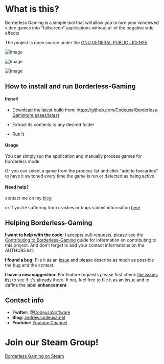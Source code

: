 # What is this?
Borderless Gaming is a simple tool that will allow you to turn your windowed video games into "fullscreen" applications without all of the negative side effects

The project is open source under the [GNU GENERAL PUBLIC LICENSE](https://github.com/Codeusa/Borderless-Gaming/blob/master/LICENSE).


![Image](http://i.imgur.com/T7vp8Ph.png)

![Image](http://i.imgur.com/JZ1malK.jpg)

![Image](http://i.imgur.com/kRmOysJ.jpg)


## How to install and run Borderless-Gaming

#### Install

- Download the latest build from: https://github.com/Codeusa/Borderless-Gaming/releases/latest

- Extract its contents to any desired folder

- Run it

#### Usage
You can simply run the application and manually process games for borderless mode 

Or you can select a game from the process list and click "add to favourites" to have it switched every time the game is run or detected as being active.

#### Need help?
contact me on my [blog](http://andrew.codeusa.net/ask) 

or if you're suffering from crashes or bugs submit information [here](https://github.com/Codeusa/Borderless-Gaming/issues?state=open)


## Helping Borderless-Gaming 

**I want to help with the code:** I accepts pull-requests, please see the [Contributing to Borderless-Gaming](https://github.com/Codeusa/Borderless-Gaming/blob/master/CONTRIBUTING.md) guide for information on contributing to this project. And don't forget to add your contact informations on the AUTHORS list.

**I found a bug:** File it as an [issue](https://github.com/Codeusa/Borderless-Gaming/issues) and please describe as much as possible the bug and the context.

**I have a new suggestion:** For feature requests please first check [the issues list](https://github.com/Codeusa/Borderless-Gaming/issues) to see if it's already there. If not, feel free to file it as an issue and to define the label **enhancement**.

## Contact info

* **Twitter:** [@CodeusaSoftware](https://twitter.com/codeusasoftware)
* **Blog:** [andrew.codeusa.net](http://andrew.codeusa.net)
* **Youtube:** [Youtube Channel](http://www.youtube.com/codeusasoftware)

# Join our Steam Group!
[Borderless Gaming on Steam](http://steamcommunity.com/groups/borderless-gaming)